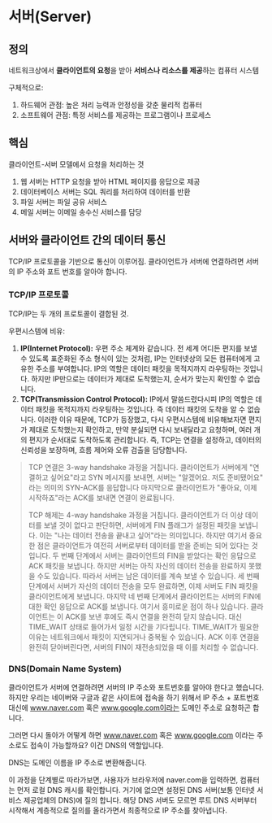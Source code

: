 # 서버(Server)

## 정의

네트워크상에서 **클라이언트의 요청**을 받아 **서비스나 리소스를 제공**하는 컴퓨터 시스템

구체적으로:

1. 하드웨어 관점: 높은 처리 능력과 안정성을 갖춘 물리적 컴퓨터
2. 소프트웨어 관점: 특정 서비스를 제공하는 프로그램이나 프로세스

## 핵심

클라이언트-서버 모델에서 요청을 처리하는 것

1. 웹 서버는 HTTP 요청을 받아 HTML 페이지를 응답으로 제공
2. 데이터베이스 서버는 SQL 쿼리를 처리하여 데이터를 반환
3. 파일 서버는 파일 공유 서비스
4. 메일 서버는 이메일 송수신 서비스를 담당

## 서버와 클라이언트 간의 데이터 통신

TCP/IP 프로토콜을 기반으로 통신이 이루어짐. 클라이언트가 서버에 연결하려면 서버의 IP 주소와 포트 번호를 알아야 합니다.

### TCP/IP 프로토콜

TCP/IP는 두 개의 프로토콜이 결합된 것.

우편시스템에 비유:

1. **IP(Internet Protocol):** 우편 주소 체계와 같습니다. 전 세계 어디든 편지를 보낼 수 있도록 표준화된 주소 형식이 있는 것처럼, IP는 인터넷상의 모든 컴퓨터에게 고유한 주소를 부여합니다. IP의 역할은 데이터 패킷을 목적지까지 라우팅하는 것입니다. 하지만 IP만으로는 데이터가 제대로 도착했는지, 순서가 맞는지 확인할 수 없습니다.
2. **TCP(Transmission Control Protocol):** IP에서 말씀드렸다시피 IP의 역할은 데이터 패킷을 목적지까지 라우팅하는 것입니다. 즉 데이터 패킷의 도착을 알 수 없습니다. 이러한 이유 때문에, TCP가 등장했고, 다시 우편시스템에 비유해보자면 편지가 제대로 도착했는지 확인하고, 만약 분실되면 다시 보내달라고 요청하며, 여러 개의 편지가 순서대로 도착하도록 관리합니다. 즉, TCP는 연결을 설정하고, 데이터의 신뢰성을 보장하며, 흐름 제어와 오류 검출을 담당합니다.

> TCP 연결은 3-way handshake 과정을 거칩니다.
> 클라이언트가 서버에게 "연결하고 싶어요"라고 SYN 메시지를 보내면, 서버는 "알겠어요. 저도 준비됐어요" 라는 의미의 SYN-ACK를 응답합니다
> 마지막으로 클라이언트가 "좋아요, 이제 시작하죠"라는 ACK를 보내면 연결이 완료됩니다.
>
> TCP 해제는 4-way handshake 과정을 거칩니다.
> 클라이언트가 더 이상 데이터를 보낼 것이 없다고 판단하면, 서버에게 FIN 플래그가 설정된 패킷을 보냅니다. 이는 "나는 데이터 전송을 끝내고 싶어"라는 의미입니다. 하지만 여기서 중요한 점은 클라이언트가 여전히 서버로부터 데이터를 받을 준비는 되어 있다는 것입니다.
> 두 번째 단계에서 서버는 클라이언트의 FIN을 받았다는 확인 응답으로 ACK 패킷을 보냅니다.
> 하지만 서버는 아직 자신의 데이터 전송을 완료하지 못했을 수도 있습니다. 따라서 서버는 남은 데이터를 계속 보낼 수 있습니다.
> 세 번째 단계에서 서버가 자신의 데이터 전송을 모두 완료하면, 이제 서버도 FIN 패킷을 클라이언트에게 보냅니다.
> 마지막 네 번째 단계에서 클라이언트는 서버의 FIN에 대한 확인 응답으로 ACK를 보냅니다. 여기서 흥미로운 점이 하나 있습니다. 클라이언트는 이 ACK를 보낸 후에도 즉시 연결을 완전히 닫지 않습니다. 대신 TIME_WAIT 상태로 들어가서 일정 시간을 기다립니다.
> TIME_WAIT가 필요한 이유는 네트워크에서 패킷이 지연되거나 중복될 수 있습니다. ACK 이후 연결을 완전히 닫아버린다면, 서버의 FIN이 재전송되었을 때 이를 처리할 수 없습니다.

### DNS(Domain Name System)

클라이언트가 서버에 연결하려면 서버의 IP 주소와 포트번호를 알아야 한다고 했습니다. 하지만 우리는 네이버와 구글과 같은 사이트에 접속을 하기 위해서 IP 주소 + 포트번호 대신에 www.naver.com 혹은 www.google.com이라는 도메인 주소로 요청하곤 합니다.

그러면 다시 돌아가 어떻게 하면 www.naver.com 혹은 www.google.com 이라는 주소로도 접속이 가능할까요? 이건 DNS의 역할입니다.

DNS는 도메인 이름을 IP 주소로 변환해줍니다.

이 과정을 단계별로 따라가보면, 사용자가 브라우저에 naver.com을 입력하면, 컴퓨터는 먼저 로컬 DNS 캐시를 확인합니다. 거기에 없으면 설정된 DNS 서버(보통 인터넷 서비스 제공업체의 DNS)에 질의 합니다. 해당 DNS 서버도 모르면 루트 DNS 서버부터 시작해서 계층적으로 질의를 올라가면서 최종적으로 IP 주소를 찾아냅니다.
